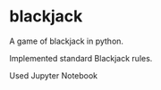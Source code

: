 # blackjack
A game of blackjack in python.

Implemented standard Blackjack rules. 

Used Jupyter Notebook
